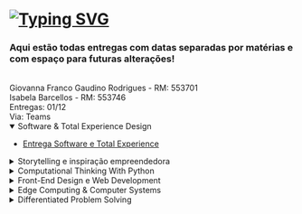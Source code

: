 # [![Typing SVG](https://readme-typing-svg.herokuapp.com?font=Fira+Code&pause=1000&color=F7862E&width=435&lines=Globa%2BSolution%2B)](https://git.io/typing-svg)

### Aqui estão todas entregas com datas separadas por matérias e com espaço para futuras alterações!
<br> 
Giovanna Franco Gaudino Rodrigues - RM: 553701 
<br>
Isabela Barcellos - RM: 553746 
<br>
Entregas: 01/12 
<br>
Via: Teams 
<br>

<details open>
<summary> Software & Total Experience Design </summary>
  <ul>
    <li> <a href="https://github.com/GlobalSolutionESBP/GS-Software-TotalExperience.git">  Entrega Software e Total Experience </a> </li>
  </ul>
</details>

<details>
<summary> Storytelling e inspiração empreendedora  </summary>
  <ul>
    <li>  <a href="https://github.com/GlobalSolutionESBP/GS-StorytellingEInspiracaoEmpreendedora.git"> Entrega Sotrytelling e Inspiração Empreendedora </a> </li>
  </ul>
</details>

<details>
<summary> Computational Thinking With Python </summary>
<ul>
    <li> <a href="https://github.com/GlobalSolutionESBP/GS-Python.git"> Entrega Computing Thinking With Python </a> </li>
  </ul>
</details>
   
<details >
<summary> Front-End Design e Web Development </summary>
  <ul>
    <li> <a href="https://github.com/GlobalSolutionESBP/GS-Front_Web.git"> Entrega Front-End e Web Development </a>  </li>
  </ul>
</details>

<details>
<summary> Edge Computing & Computer Systems </summary>
    <ul>
    <li> <a href="https://github.com/GlobalSolutionESBP/GS-EDGE.git"> Entrega Edge Computing e Computer Systems </a> </li>
  </ul>
</details>

<details>
<summary> Differentiated Problem Solving </summary>
<ul>
    <li> <a href="https://github.com/GlobalSolutionESBP/GS-DifferentiatedSolvingProblem.git"> Entrega Differentiated Problem Solving </a> </li>
  </ul>
</details>
  

